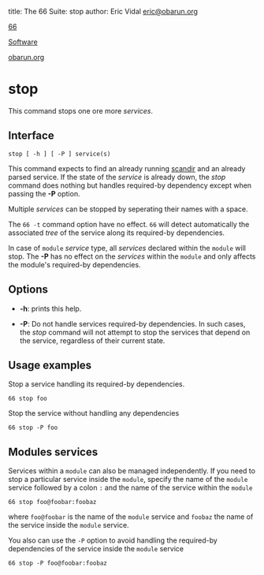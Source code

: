 title: The 66 Suite: stop
author: Eric Vidal <eric@obarun.org>

[66](index.html)

[Software](https://web.obarun.org/software)

[obarun.org](https://web.obarun.org)

# stop

This command stops one ore more *services*.

## Interface

```
stop [ -h ] [ -P ] service(s)
```

This command expects to find an already running [scandir](scandir.html) and an already parsed service. If the state of the *service* is already down, the *stop* command does nothing but handles required-by dependency except when passing the **-P** option.

Multiple *services* can be stopped by seperating their names with a space.

The `66 -t` command option have no effect. `66` will detect automatically the associated *tree* of the service along its required-by dependencies.

In case of `module` *service* type, all *services* declared within the `module` will stop. The **-P** has no effect on the *services* within the `module` and only affects the module's required-by dependencies.

## Options

- **-h**: prints this help.

- **-P**: Do not handle services required-by dependencies. In such cases, the *stop* command will not attempt to stop the services that depend on the service, regardless of their current state.

## Usage examples

Stop a service handling its required-by dependencies.
```
66 stop foo
```

Stop the service without handling any dependencies
```
66 stop -P foo
```

## Modules services

Services within a `module` can also be managed independently. If you need to stop a particular service inside the `module`, specify the name of the `module` service followed by a colon `:` and the name of the service within the `module`

```
66 stop foo@foobar:foobaz
```

where `foo@foobar` is the name of the `module` service and `foobaz` the name of the service inside the `module` service.

You also can use the `-P` option to avoid handling the required-by dependencies of the service inside the `module` service

```
66 stop -P foo@foobar:foobaz
```